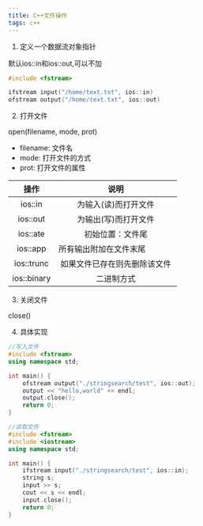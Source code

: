 ```yaml
---
title: C++文件操作
tags: c++
---
```


1. 定义一个数据流对象指针

默认ios::in和ios::out,可以不加

```cpp
#include <fstream>

ifstream input("/home/text.txt", ios::in)
ofstream output("/home/text.txt", ios::out)
```


2. 打开文件

open(filename, mode, prot)

- filename: 文件名
- mode: 打开文件的方式
- prot: 打开文件的属性


操作|说明
:-: | :-: |
ios::in|为输入(读)而打开文件
ios::out|为输出(写)而打开文件
ios::ate|初始位置：文件尾
ios::app|所有输出附加在文件末尾             
ios::trunc|如果文件已存在则先删除该文件
ios::binary|二进制方式

3. 关闭文件

close()

4. 具体实现

```cpp
//写入文件
#include <fstream>
using namespace std;

int main() {
    ofstream output("./stringsearch/test", ios::out);
    output << "hello,world" << endl;
    output.close();
    return 0;
}
```

```cpp
//读取文件
#include <fstream>
#include <iostream>
using namespace std;

int main() {
    ifstream input("./stringsearch/test", ios::in);
    string s;
    input >> s;
    cout << s << endl;
    input.close();
    return 0;
}

```
